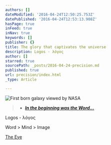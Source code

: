 ```yaml
---
authors: []
dateModified: '2016-04-24T12:50:25.753Z'
datePublished: '2016-04-24T12:53:13.908Z'
hasPage: true
inFeed: true
inNav: true
keywords: []
publisher: {}
title: The glory that captivates the universe
description: Logos - λόγος
author: []
starred: true
sourcePath: _posts/2016-04-24-precision.md
published: true
url: precision/index.html
_type: Article

---
```

![First born galaxy viewed by NASA](https://the-grid-user-content.s3-us-west-2.amazonaws.com/5a473a63-acbc-4437-9534-1f276691d6e4.jpg)

> * _**[In the beginning was the Word...][0]**_

Logos - λόγος

Word \> Mind \> Image

[The Eye][1]

[0]: null
[1]: http://www.albanydailystar.com/wp-content/uploads/2015/12/the-first-born-galaxy-spotted-by-nasa.jpg